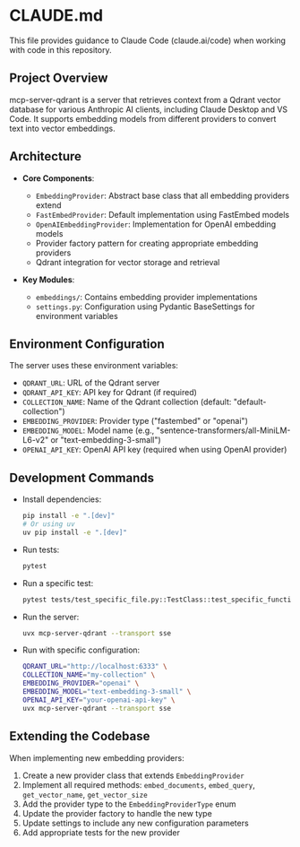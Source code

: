 # CLAUDE.md

This file provides guidance to Claude Code (claude.ai/code) when working with code in this repository.

## Project Overview

mcp-server-qdrant is a server that retrieves context from a Qdrant vector database for various Anthropic AI clients, including Claude Desktop and VS Code. It supports embedding models from different providers to convert text into vector embeddings.

## Architecture

- **Core Components**:
  - `EmbeddingProvider`: Abstract base class that all embedding providers extend
  - `FastEmbedProvider`: Default implementation using FastEmbed models
  - `OpenAIEmbeddingProvider`: Implementation for OpenAI embedding models
  - Provider factory pattern for creating appropriate embedding providers
  - Qdrant integration for vector storage and retrieval

- **Key Modules**:
  - `embeddings/`: Contains embedding provider implementations
  - `settings.py`: Configuration using Pydantic BaseSettings for environment variables

## Environment Configuration

The server uses these environment variables:
- `QDRANT_URL`: URL of the Qdrant server
- `QDRANT_API_KEY`: API key for Qdrant (if required)
- `COLLECTION_NAME`: Name of the Qdrant collection (default: "default-collection")
- `EMBEDDING_PROVIDER`: Provider type ("fastembed" or "openai")
- `EMBEDDING_MODEL`: Model name (e.g., "sentence-transformers/all-MiniLM-L6-v2" or "text-embedding-3-small")
- `OPENAI_API_KEY`: OpenAI API key (required when using OpenAI provider)

## Development Commands

- Install dependencies:
  ```bash
  pip install -e ".[dev]"
  # Or using uv
  uv pip install -e ".[dev]"
  ```

- Run tests:
  ```bash
  pytest
  ```

- Run a specific test:
  ```bash
  pytest tests/test_specific_file.py::TestClass::test_specific_function
  ```

- Run the server:
  ```bash
  uvx mcp-server-qdrant --transport sse
  ```

- Run with specific configuration:
  ```bash
  QDRANT_URL="http://localhost:6333" \
  COLLECTION_NAME="my-collection" \
  EMBEDDING_PROVIDER="openai" \
  EMBEDDING_MODEL="text-embedding-3-small" \
  OPENAI_API_KEY="your-openai-api-key" \
  uvx mcp-server-qdrant --transport sse
  ```

## Extending the Codebase

When implementing new embedding providers:
1. Create a new provider class that extends `EmbeddingProvider`
2. Implement all required methods: `embed_documents`, `embed_query`, `get_vector_name`, `get_vector_size`
3. Add the provider type to the `EmbeddingProviderType` enum
4. Update the provider factory to handle the new type
5. Update settings to include any new configuration parameters
6. Add appropriate tests for the new provider